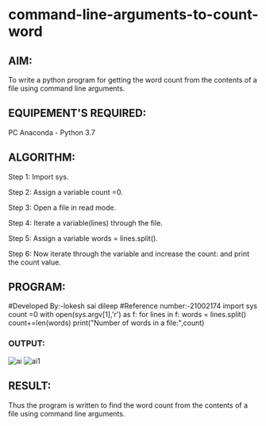 # command-line-arguments-to-count-word
## AIM:
To write a python program for getting the word count from the contents of a file using command line arguments.
## EQUIPEMENT'S REQUIRED: 
PC
Anaconda - Python 3.7
## ALGORITHM: 
Step 1: Import sys.

Step 2: Assign a variable count =0.

Step 3: Open a file in read mode.

Step 4: Iterate a variable(lines) through the file.

Step 5: Assign a variable words = lines.split().

Step 6: Now iterate through the variable and increase the count: and print the count value.
## PROGRAM:
#Developed By:-lokesh sai dileep
#Reference number:-21002174
import sys
count =0
with open(sys.argv[1],'r') as f:
    for lines in f:
        words = lines.split()
        count+=len(words)
print("Number of words in a file:",count)  

### OUTPUT:

![ai](https://user-images.githubusercontent.com/94883079/154833678-786d30f1-bfd5-41ce-9439-15398224dea1.png)
![ai1](https://user-images.githubusercontent.com/94883079/154833691-42ecbb1b-ddff-45a2-831e-6c32bfab9d01.png)





## RESULT:
Thus the program is written to find the word count from the contents of a file using command line arguments.
